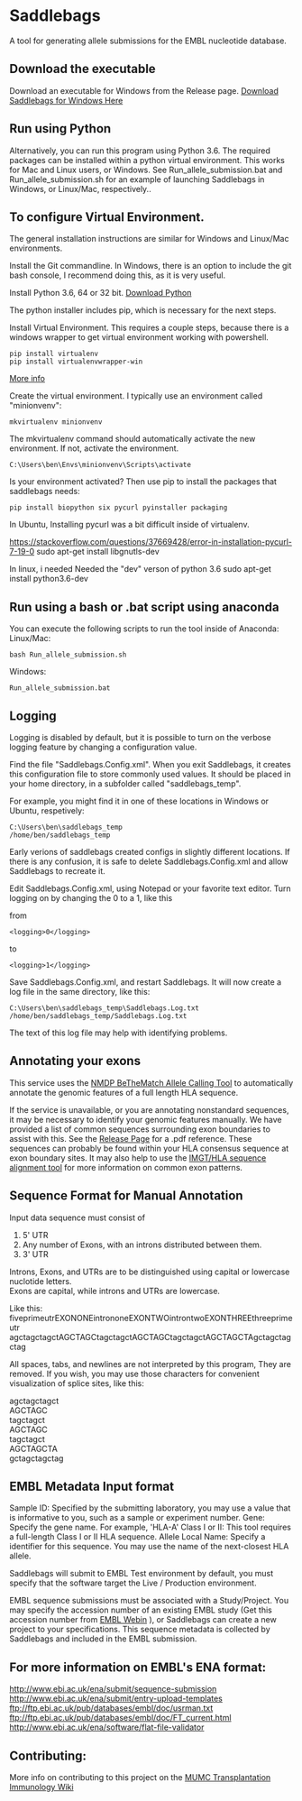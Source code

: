 # Saddlebags
A tool for generating allele submissions for the EMBL nucleotide database. 

## Download the executable
Download an executable for Windows from the Release page.
[Download Saddlebags for Windows Here](https://github.com/transplantation-immunology-maastricht/saddle-bags/releases)

## Run using Python
Alternatively, you can run this program using Python 3.6. The required packages can be installed within a python virtual environment. This works for Mac and Linux users, or Windows. See Run_allele_submission.bat and Run_allele_submission.sh for an example of launching Saddlebags in Windows, or Linux/Mac, respectively..

## To configure Virtual Environment.
The general installation instructions are similar for Windows and Linux/Mac environments.

Install the Git commandline. In Windows, there is an option to include the git bash console, I recommend doing this, as it is very useful.

Install Python 3.6, 64 or 32 bit.
[Download Python](https://www.python.org/downloads/release/python-363/)

The python installer includes pip, which is necessary for the next steps.

Install Virtual Environment. This requires a couple steps, because there is a windows wrapper to get virtual environment working with powershell. 

```
pip install virtualenv
pip install virtualenvwrapper-win
```
[More info](http://timmyreilly.azurewebsites.net/python-pip-virtualenv-installation-on-windows/)

Create the virtual environment. I typically use an environment called "minionvenv":
```
mkvirtualenv minionvenv
```
The mkvirtualenv command should automatically activate the new environment. If not, activate the environment.
```
C:\Users\ben\Envs\minionvenv\Scripts\activate
```

Is your environment activated? Then use pip to install the packages that saddlebags needs:
```
pip install biopython six pycurl pyinstaller packaging 
```

In Ubuntu, Installing pycurl was a bit difficult inside of virtualenv.

https://stackoverflow.com/questions/37669428/error-in-installation-pycurl-7-19-0
sudo apt-get install libgnutls-dev

In linux, i needed Needed the "dev" verson of python 3.6
sudo apt-get install python3.6-dev


## Run using a bash or .bat script using anaconda
You can execute the following scripts to run the tool inside of Anaconda:  
Linux/Mac:  
```
bash Run_allele_submission.sh  
```
Windows:  
```
Run_allele_submission.bat
```

## Logging
Logging is disabled by default, but it is possible to turn on the verbose logging feature by changing a configuration value.

Find the file "Saddlebags.Config.xml". When you exit Saddlebags, it creates this configuration file to store commonly used values. It should be placed in your home directory, in a subfolder called "saddlebags_temp".

For example, you might find it in one of these locations in Windows or Ubuntu, respetively:
```
C:\Users\ben\saddlebags_temp
/home/ben/saddlebags_temp
```
Early verions of saddlebags created configs in slightly different locations. If there is any confusion, it is safe to delete Saddlebags.Config.xml and allow Saddlebags to recreate it.

Edit Saddlebags.Config.xml, using Notepad or your favorite text editor. Turn logging on by changing the 0 to a 1, like this

from
```
<logging>0</logging>
```
to
```
<logging>1</logging>
```
Save Saddlebags.Config.xml, and restart Saddlebags. It will now create a log file in the same directory, like this:
```
C:\Users\ben\saddlebags_temp\Saddlebags.Log.txt
/home/ben/saddlebags_temp/Saddlebags.Log.txt
```
The text of this log file may help with identifying problems.

## Annotating your exons
This service uses the [NMDP BeTheMatch Allele Calling Tool](https://github.com/nmdp-bioinformatics/service-act) to automatically annotate the genomic features of a full length HLA sequence. 

If the service is unavailable, or you are annotating nonstandard sequences, it may be necessary to identify your genomic features manually. We have provided a list of common sequences surrounding exon boundaries to assist with this. See the [Release Page](https://github.com/transplantation-immunology/saddle-bags/releases) for a .pdf reference.  These sequences can probably be found within your HLA consensus sequence at exon boundary sites. It may also help to use the [IMGT/HLA sequence alignment tool](http://www.ebi.ac.uk/ipd/imgt/hla/align.html) for more information on common exon patterns.

## Sequence Format for Manual Annotation

Input data sequence must consist of  
1) 5' UTR  
2) Any number of Exons, with an introns distributed between them.  
3) 3' UTR

Introns, Exons, and UTRs are to be distinguished using capital or lowercase nuclotide letters.  
Exons are capital, while introns and UTRs are lowercase.

Like this:  
fiveprimeutrEXONONEintrononeEXONTWOintrontwoEXONTHREEthreeprimeutr  
agctagctagctAGCTAGCtagctagctAGCTAGCtagctagctAGCTAGCTAgctagctagctag

All spaces, tabs, and newlines are not interpreted by this program,  They are removed.
If you wish, you may use those characters for convenient visualization of splice sites, like this:

agctagctagct  
AGCTAGC  
tagctagct  
AGCTAGC  
tagctagct  
AGCTAGCTA  
gctagctagctag  


## EMBL Metadata Input format
Sample ID: Specified by the submitting laboratory, you may use a value that is informative to you, such as a sample or experiment number.
Gene: Specify the gene name.  For example, 'HLA-A'
Class I or II: This tool requires a full-length Class I or II HLA sequence.
Allele Local Name: Specify a identifier for this sequence. You may use the name of the next-closest HLA allele.

Saddlebags will submit to EMBL Test environment by default, you must specify that the software target the Live / Production environment.

EMBL sequence submissions must be associated with a Study/Project. You may specify the accession number of an existing EMBL study (Get this accession number from [EMBL Webin](https://www.ebi.ac.uk/ena/submit/sra/#home) ), or Saddlebags can create a new project to your specifications. This sequence metadata is collected by Saddlebags and included in the EMBL submission.


## For more information on EMBL's ENA format:  
http://www.ebi.ac.uk/ena/submit/sequence-submission  
http://www.ebi.ac.uk/ena/submit/entry-upload-templates  
ftp://ftp.ebi.ac.uk/pub/databases/embl/doc/usrman.txt  
ftp://ftp.ebi.ac.uk/pub/databases/embl/doc/FT_current.html  
http://www.ebi.ac.uk/ena/software/flat-file-validator  

## Contributing:  
More info on contributing to this project on the [MUMC Transplantation Immunology Wiki](https://github.com/transplantation-immunology-maastricht/General-information/wiki/Contributing-to-Github)


